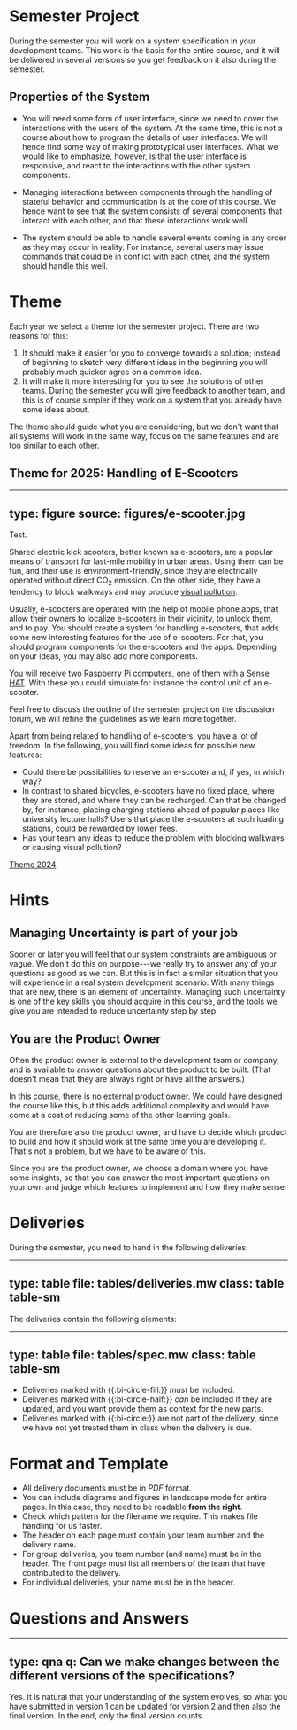 # Semester Project

During the semester you will work on a system specification in your development teams. 
This work is the basis for the entire course, and it will be delivered in several versions so you get feedback on it also during the semester.

## Properties of the System

* You will need some form of user interface, since we need to cover the interactions with the users of the system. At the same time, this is not a course about how to program the details of user interfaces. We will hence find some way of making prototypical user interfaces. What we would like to emphasize, however, is that the user interface is responsive, and react to the interactions with the other system components.

* Managing interactions between components through the handling of stateful behavior and communication is at the core of this course. We hence want to see that the system consists of several components that interact with each other, and that these interactions work well.

* The system should be able to handle several events coming in any order as they may occur in reality. For instance, several users may issue commands that could be in conflict with each other, and the system should handle this well.


# Theme

Each year we select a theme for the semester project. There are two reasons for this: 

1. It should make it easier for you to converge towards a solution; instead of beginning to sketch very different ideas in the beginning you will probably much quicker agree on a common idea.
2. It will make it more interesting for you to see the solutions of other teams. During the semester you will give feedback to another team, and this is of course simpler if they work on a system that you already have some ideas about.

The theme should guide what you are considering, but we don't want that all systems will work in the same way, focus on the same features and are too similar to each other. 


## Theme for 2025: Handling of E-Scooters

---
type: figure
source: figures/e-scooter.jpg
---

<figcaption>Test.</figcaption>

Shared electric kick scooters, better known as e-scooters, are a popular means of transport for last-mile mobility in urban areas. Using them can be fun, and their use is environment-friendly, since they are electrically operated without direct CO<sub>2</sub> emission. On the other side, they have a tendency to block walkways and may produce [visual pollution](https://en.wikipedia.org/wiki/Visual_pollution). 

Usually, e-scooters are operated with the help of mobile phone apps, that allow their owners to localize e-scooters in their vicinity, to unlock them, and to pay. You should create a system for handling e-scooters, that adds some new interesting features for the use of e-scooters. For that, you should program components for the e-scooters and the apps. Depending on your ideas, you may also add more components. 

You will receive two Raspberry Pi computers, one of them with a [Sense HAT](https://www.raspberrypi.com/documentation/accessories/sense-hat.html). With these you could simulate for instance the control unit of an e-scooter.

Feel free to discuss the outline of the semester project on the discussion forum, we will refine the guidelines as we learn more together.


Apart from being related to handling of e-scooters, you have a lot of freedom. In the following, you will find some ideas for possible new features:

* Could there be possibilities to reserve an e-scooter and, if yes, in which way?
* In contrast to shared bicycles, e-scooters have no fixed place, where they are stored, and where they can be recharged. Can that be changed by, for instance, placing charging stations ahead of popular places like university lecture halls? Users that place the e-scooters at such loading stations, could be rewarded by lower fees.
* Has your team any ideas to reduce the problem with blocking walkways or causing visual pollution?




[Theme 2024](theme-2024.html)


# Hints

## Managing Uncertainty is part of your job

Sooner or later you will feel that our system constraints are ambiguous or vague. We don't do this on purpose---we really try to answer any of your questions as good as we can. But this is in fact a similar situation that you will experience in a real system development scenario: With many things that are new, there is an element of uncertainty. Managing such uncertainty is one of the key skills you should acquire in this course, and the tools we give you are intended to reduce uncertainty step by step.


## You are the Product Owner

Often the product owner is external to the development team or company, and is available to answer questions about the product to be built. (That doesn't mean that they are always right or have all the answers.)

In this course, there is no external product owner. We could have designed the course like this, but this adds additional complexity and would have come at a cost of reducing some of the other learning goals. 

You are therefore also the product owner, and have to decide which product to build and how it should work at the same time you are developing it. That's not a problem, but we have to be aware of this.

Since you are the product owner, we choose a domain where you have some insights, so that you can answer the most important questions on your own and judge which features to implement and how they make sense.



# Deliveries

During the semester, you need to hand in the following deliveries: 

---
type: table
file: tables/deliveries.mw
class: table table-sm 
---


The deliveries contain the following elements:

---
type: table
file: tables/spec.mw
class: table table-sm
---


- Deliveries marked with {{:bi-circle-fill:}} *must* be included. 
- Deliveries marked with {{:bi-circle-half:}} *can* be included if they are updated, and you want provide them as context for the new parts.
- Deliveries marked with {{:bi-circle:}} are not part of the delivery, since we have not yet treated them in class when the delivery is due.

# Format and Template 


- All delivery documents must be in *PDF* format. 
- You can include diagrams and figures in landscape mode for entire pages. In this case, they need to be readable **from the right**. 
- Check which pattern for the filename we require. This makes file handling for us faster.
- The header on each page must contain your team number and the delivery name.
- For group deliveries, you team number (and name) must be in the header. The front page must list all members of the team that have contributed to the delivery.
- For individual deliveries, your name must be in the header.



# Questions and Answers

---
type: qna
q: Can we make changes between the different versions of the specifications?
---
Yes. It is natural that your understanding of the system evolves, so what you have submitted in version 1 can be updated for version 2 and then also the final version. In the end, only the final version counts.
  
